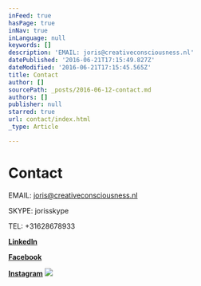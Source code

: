 ```yaml
---
inFeed: true
hasPage: true
inNav: true
inLanguage: null
keywords: []
description: 'EMAIL: joris@creativeconsciousness.nl'
datePublished: '2016-06-21T17:15:49.827Z'
dateModified: '2016-06-21T17:15:45.565Z'
title: Contact
author: []
sourcePath: _posts/2016-06-12-contact.md
authors: []
publisher: null
starred: true
url: contact/index.html
_type: Article

---
```

# Contact

EMAIL: joris@creativeconsciousness.nl

SKYPE: jorisskype

TEL: +31628678933

**[LinkedIn][0]**

**[Facebook][1]**

**[Instagram][2]**
![](https://the-grid-user-content.s3-us-west-2.amazonaws.com/444c441d-f1e4-4815-9294-1c290208eea0.jpg)

[0]: https://www.linkedin.com/in/joris-swinkels-7a24b98?trk=hp-identity-name
[1]: https://www.facebook.com/joris.swinkels
[2]: https://www.instagram.com/jorisswinkels74/